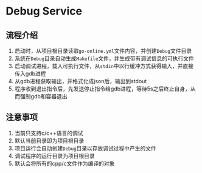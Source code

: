 # Debug Service

## 流程介绍

1. 启动时，从项目根目录读取`go-online.yml`文件内容，并创建`Debug`文件目录
3. 系统在`Debug`目录自动生成`Makefile`文件，并生成带有调试信息的可执行文件
4. 启动调试进程，载入可执行文件，从`stdin`中以行缓冲方式获得输入，并直接传入gdb进程
5. 从gdb进程获取输出，并格式化成json后，输出到stdout
6. 程序收到退出指令后，先发送停止指令给gdb进程，等待5s之后终止自身，从而强制gdb和容器退出

## 注意事项

1. 当前只支持c/c++语言的调试
2. 默认当前目录即为项目根目录
3. 项目运行会自动创建`Debug`目录以存放调试过程中产生的文件
4. 调试程序的运行目录为项目根目录
5. 默认会将所有的cpp/c文件作为编译的对象
